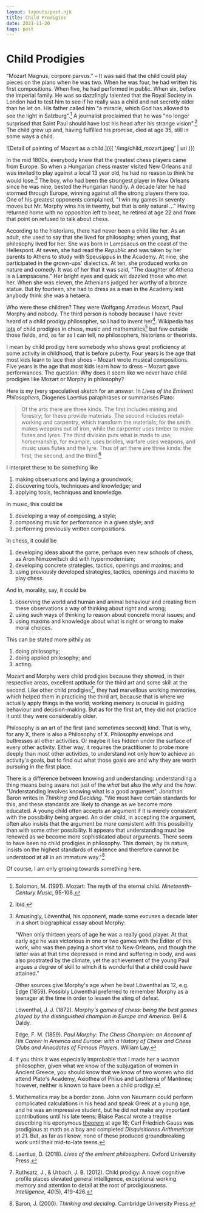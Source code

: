 ```yaml
---
layout: layouts/post.njk
title: Child Prodigies
date: 2021-11-20
tags: post
---
```


# Child Prodigies

"Mozart Magnus, corpore parvus." – It was said that the child could play pieces on the piano when he was two. When he was four, he had written his first compositions. When five, he had performed in public. When six, before the imperial family. He was so dazzlingly talented that the Royal Society in London had to test him to see if he really was a child and not secretly older than he let on. His father called him "a miracle, which God has allowed to see the light in Salzburg".[^1] A journalist proclaimed that he was "no longer surprised that Saint Paul should have lost his head after his strange vision".[^2] The child grew up and, having fulfilled his promise, died at age 35, still in some ways a child.

![Detail of painting of Mozart as a child.]({{ '/img/child_mozart.jpeg' | url }})

In the mid 1800s, everybody knew that the greatest chess players came from Europe. So when a Hungarian chess master visited New Orleans and was invited to play against a local 13 year old, he had no reason to think he would lose.[^3] The boy, who had been the strongest player in New Orleans since he was nine, bested the Hungarian handily. A decade later he had stormed through Europe, winning against all the strong players there too. One of his greatest opponents complained, "I win my games in seventy moves but Mr. Morphy wins his in twenty, but that is only natural ..." Having returned home with no opposition left to beat, he retired at age 22 and from that point on refused to talk about chess.

According to the historians, there had never been a child like her. As an adult, she used to say that she lived for philosophy; when young, that philosophy lived for her. She was born in Lampsacus on the coast of the Hellespont. At seven, she had read the _Republic_ and was taken by her parents to Athens to study with Speusippus in the Academy. At nine, she participated in the grown-ups' dialectics. At ten, she produced works on nature and comedy. It was of her that it was said, "The daughter of Athena is a Lampsacene." Her bright eyes and quick wit dazzled those who met her. When she was eleven, the Athenians judged her worthy of a bronze statue. But by fourteen, she had to dress as a man in the Academy lest anybody think she was a hetaera.

Who were these children? They were Wolfgang Amadeus Mozart, Paul Morphy and nobody. The third person is nobody because I have never heard of a child prodigy philosopher, so I had to invent her[^4]. Wikipedia has [lots](https://en.wikipedia.org/wiki/List_of_child_prodigies) of child prodigies in chess, music and mathematics[^5] but few outside those fields, and, as far as I can tell, no philosophers, historians or theorists.

I mean by child prodigy here somebody who shows great proficiency at some activity in childhood, that is before puberty. Four years is the age that most kids learn to lace their shoes – Mozart wrote musical compositions. Five years is the age that most kids learn how to dress – Mozart gave performances. The question: Why does it seem like we never have child prodigies like Mozart or Morphy in philosophy?

Here is my (very speculative) sketch for an answer. In _Lives of the Eminent Philosophers_, Diogenes Laertius paraphrases or summarises Plato:

> Of the arts there are three kinds. The first includes mining and forestry; for these provide materials. The second includes metal-working and carpentry, which transform the materials; for the smith makes weapons out of iron, while the carpenter uses timber to make flutes and lyres. The third division puts what is made to use; horsemanship, for example, uses bridles, warfare uses weapons, and music uses flutes and the lyre. Thus of art there are three kinds: the first, the second, and the third.[^6]

I interpret these to be something like

1. making observations and laying a groundwork;
2. discovering tools, techniques and knowledge; and
3. applying tools, techniques and knowledge.

In music, this could be

1. developing a way of composing, a style;
2. composing music for performance in a given style; and
3. performing previously written compositions.

In chess, it could be

1. developing ideas about the game, perhaps even new schools of chess, as Aron Nimzowitsch did with hypermodernism;
2. developing concrete strategies, tactics, openings and maxims; and
3. using previously developed strategies, tactics, openings and maxims to play chess.

And in, morality, say, it could be

1. observing the world and human and animal behaviour and creating from these observations a way of thinking about right and wrong;
2. using such ways of thinking to reason about concrete moral issues; and
3. using maxims and knowledge about what is right or wrong to make moral choices.

This can be stated more pithily as

1. doing philosophy;
2. doing applied philosophy; and
3. acting.

Mozart and Morphy were child prodigies because they showed, in their respective areas, excellent aptitude for the third art and some skill at the second. Like other child prodigies[^7], they had marvellous working memories, which helped them in practicing the third art, because that is where we actually apply things in the world; working memory is crucial in guiding behaviour and decision-making. But as for the first art, they did not practice it until they were considerably older.

Philosophy is an art of the first (and sometimes second) kind. That is why, for any X, there is also a Philosophy of X. Philosophy envelops and buttresses all other activities. Or maybe it lies hidden under the surface of every other activity. Either way, it requires the practitioner to probe more deeply than most other activities, to understand not only how to achieve an activity's goals, but to find out what those goals are and why they are worth pursuing in the first place.

There is a difference between knowing and understanding: understanding a thing means being aware not just of the _what_ but also the _why_ and the _how_. "Understanding involves knowing what is a good argument", Jonathan Baron writes in _Thinking and Deciding_. "We must have certain standards for this, and these standards are likely to change as we become more educated. A young child often accepts an argument if it is merely consistent with the possibility being argued. An older child, in accepting the argument, often also insists that the argument be _more_ consistent with this possibility than with some other possibility. It appears that understanding must be renewed as we become more sophisticated about arguments. There seem to have been no child prodigies in philosophy. This domain, by its nature, insists on the highest standards of evidence and therefore cannot be understood at all in an immature way."[^8]

Of course, I am only groping towards something here.

[^1]: Solomon, M. (1991). Mozart: The myth of the eternal child. _Nineteenth-Century Music_, 95-106.
[^2]: ibid.
[^3]:
    Amusingly, Löwenthal, his opponent, made some excuses a decade later in a short biographical essay about Morphy:

    "When only thirteen years of age he was a really good player. At that early age he was victorious in one or two games with the Editor of this work, who was then paying a short visit to New Orleans, and though the latter was at that time depressed in mind and suffering in body, and was also prostrated by the climate, yet the achievement of the young Paul argues a degree of skill to which it is wonderful that a child could have attained."

    Other sources give Morphy's age when he beat Löwenthal as 12, e.g. Edge (1859). Possibly Löwenthal preferred to remember Morphy as a teenager at the time in order to lessen the sting of defeat.

    Löwenthal, J. J. (1872). _Morphy's games of chess: being the best games played by the distinguished champion in Europe and America_. Bell & Daldy.

    Edge, F. M. (1859). _Paul Morphy: The Chess Champion: an Account of His Career in America and Europe: with a History of Chess and Chess Clubs and Anecdotes of Famous Players_. William Lay.

[^4]: If you think it was especially improbable that I made her a _woman_ philosopher, given what we know of the subjugation of women in Ancient Greece, you should know that we know of two women who did attend Plato's Academy, Axiothea of Phlius and Lasthenia of Mantinea; however, neither is known to have been a child prodigy.
[^5]: Mathematics may be a border zone. John von Neumann could perform complicated calculations in his head and speak Greek at a young age, and he was an impressive student, but he did not make any important contributions until his late teens; Blaise Pascal wrote a treatise describing his eponymous [theorem](https://en.wikipedia.org/wiki/Pascal%27s_theorem) at age 16; Carl Friedrich Gauss was prodigious at math as a boy and completed _Disquisitiones Arithmeticae_ at 21. But, as far as I know, none of these produced groundbreaking work until their mid-to-late teens.
[^6]: Laertius, D. (2018). _Lives of the eminent philosophers_. Oxford University Press.
[^7]: Ruthsatz, J., & Urbach, J. B. (2012). Child prodigy: A novel cognitive profile places elevated general intelligence, exceptional working memory and attention to detail at the root of prodigiousness. _Intelligence_, _40_(5), 419-426.
[^8]: Baron, J. (2000). _Thinking and deciding_. Cambridge University Press.
